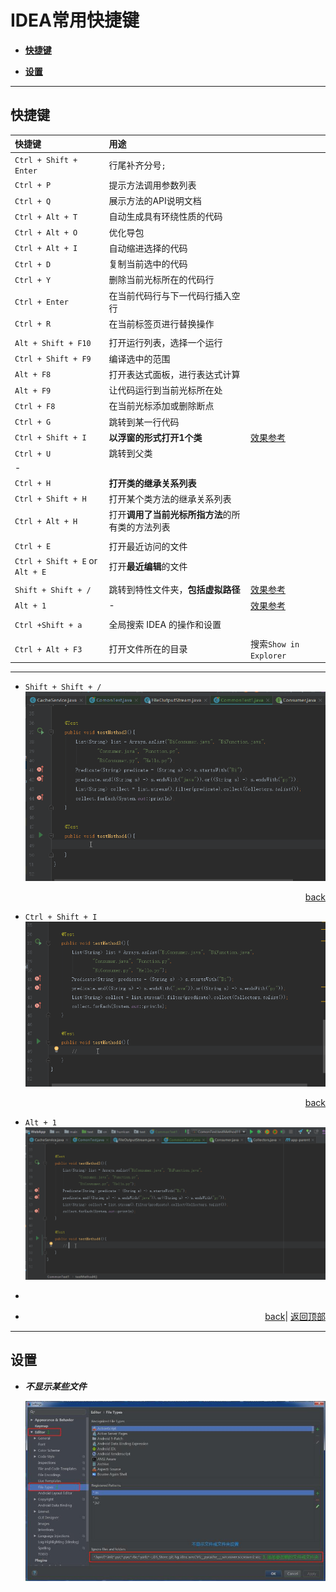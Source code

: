 # <a name="top">IDEA常用快捷键</a>

+ <a href="#con_key">**快捷键**</a>


+ <a href="#setting">**设置**</a>



----

## <a name="con_key">快捷键</a>

| 快捷键                    | 用途                                       |                                 |
| :--------------------- | :--------------------------------------- | ------------------------------- |
| `Ctrl + Shift + Enter` | 行尾补齐分号`;`                                |                                 |
| `Ctrl + P`             | 提示方法调用参数列表                               |                                 |
| `Ctrl + Q`             | 展示方法的API说明文档                             |                                 |
| `Ctrl + Alt + T`       | 自动生成具有环绕性质的代码                            |                                 |
| `Ctrl + Alt + O`       | 优化导包                                     |                                 |
| `Ctrl + Alt + I`       | 自动缩进选择的代码                                |                                 |
| `Ctrl + D`             | 复制当前选中的代码                                |                                 |
| `Ctrl + Y`             | 删除当前光标所在的代码行                             |                                 |
| `Ctrl + Enter`         | 在当前代码行与下一代码行插入空行                         |                                 |
| `Ctrl + R`             | 在当前标签页进行替换操作                             |                                 |
|                        |                                          |                                 |
| `Alt + Shift + F10`    | 打开运行列表，选择一个运行                            |                                 |
| `Ctrl + Shift + F9`    | 编译选中的范围                                  |                                 |
| `Alt + F8`             | 打开表达式面板，进行表达式计算                          |                                 |
| `Alt + F9`             | 让代码运行到当前光标所在处                            |                                 |
| `Ctrl + F8`            | 在当前光标添加或删除断点                             |                                 |
| `Ctrl + G`             | 跳转到某一行代码                                 |                                 |
| `Ctrl + Shift + I`     | <a name="CtrlShiftIGif"> **以浮窗的形式打开1个类** </a> | <a href="#CtrlShiftI">效果参考</a>  |
| `Ctrl + U`             | 跳转到父类                                    |                                 |
|   -                    |                                          |                                 |
| `Ctrl + H`             | **打开类的继承关系列表**                           |                                 |
| `Ctrl + Shift + H`     | 打开某个类方法的继承关系列表                           |                                 |
| `Ctrl + Alt + H`       | 打开**调用了当前光标所指方法**的所有类的方法列表               |                                 |
|                        |                                          |                                 |
| `Ctrl + E`             | 打开最近访问的文件                                |                                 |
| `Ctrl + Shift + E` or  `Alt + E`    | 打开**最近编辑**的文件                            |                                 |
|                        |                                          |                                 |
| `Shift + Shift + /`    | <a name="DoubleShiftGif">跳转到特性文件夹，**包括虚拟路径**</a> | <a href="#DoubleShift">效果参考</a> |
| `Alt + 1`              | <a name="Alt1Gif">  - </a>               | <a href="#Alt1">效果参考</a>        |
|                        |                                          |                                 |
| `Ctrl +Shift + a`      | 全局搜索 IDEA 的操作和设置                         |                                 |
|                        |                                          |                                 |
| `Ctrl + Alt + F3` |打开文件所在的目录    |搜索`Show in Explorer`                                 |

-----
+ <a name="DoubleShift">`Shift + Shift + /`</a>
  ![DoubleShift](https://github.com/HurricanGod/Home/blob/master/idea/img/DoubleShift.gif)
  <p align="right"><a href="#DoubleShiftGif">back</a></p>
  
+ <a name="CtrlShiftI">`Ctrl + Shift + I`</a>
  ![Ctrl + Shift +I](https://github.com/HurricanGod/Home/blob/master/idea/img/Ctrl%2BShift%2BI.gif)
  <p align="right"><a href="#CtrlShiftIGif">back</a></p>
  
+ <a name="Alt1">`Alt + 1` </a>
  ![Alt + 1](https://github.com/HurricanGod/Home/blob/master/idea/img/Alt%2B1.gif)
+ ​
  ​
+ <p align="right"><a href="#Alt1Gif">back</a>| <a href="#top">返回顶部</a></p>



------

## <a name="setting">设置</a>

+ ***不显示某些文件***

  ![ignore](https://github.com/HurricanGod/Home/blob/master/idea/img/ignore.jpg)
